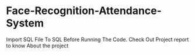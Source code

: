 # Face-Recognition-Attendance-System
Import SQL File To SQL Before Running The Code.
Check Out Project report to know About the project
